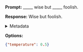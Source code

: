 **Prompt:**
_____ wise but _____ foolish.

**Response:**
Wise but foolish.

<details><summary>Metadata</summary>

- Duration: 536 ms
- Datetime: 2023-09-02T22:21:12.501795
- Model: gpt-3.5-turbo-0613

</details>

**Options:**
```json
{"temperature": 0.5}
```

